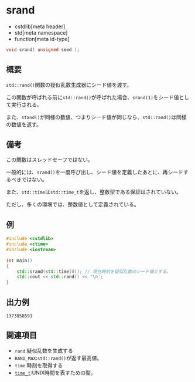 # srand
* cstdlib[meta header]
* std[meta namespace]
* function[meta id-type]

```cpp
void srand( unsigned seed );
```

## 概要

`std::rand()`関数の疑似乱数生成器にシード値を渡す。

この関数が呼ばれる前に`std::rand()`が呼ばれた場合、`srand(1)`をシード値として実行される。

また、`stand()`が同様の数値、つまりシード値が同じなら、`std::rand()`は同様の数値を返す。

## 備考
この関数はスレッドセーフではない。

一般的には、`srand()`を一度呼び出し、シード値を定義したあとに、再シードするべきではない。

また、`std::time`は`std::time_t`を返し、整数型である保証はされていない。

ただし、多くの環境では、整数値として定義されている。

## 例

```cpp example
#include <cstdlib>
#include <ctime>
#include <iostream>
 
int main() 
{
    std::srand(std::time(0)); // 現在時刻を疑似乱数のシード値とする。
    std::cout << std::rand() << '\n';
}
```

## 出力例
```
1373858591
```

## 関連項目
- `rand`:疑似乱数を生成する
- `RAND_MAX`:`std::rand()`が返す最高値。
- `time`:時刻を取得する
- [`time_t`](/reference/ctime/time_t.md):UNIX時間を表すための型。
